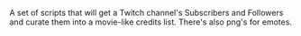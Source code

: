 A set of scripts that will get a Twitch channel's Subscribers and Followers and curate them into a movie-like credits list. There's also png's for emotes.
